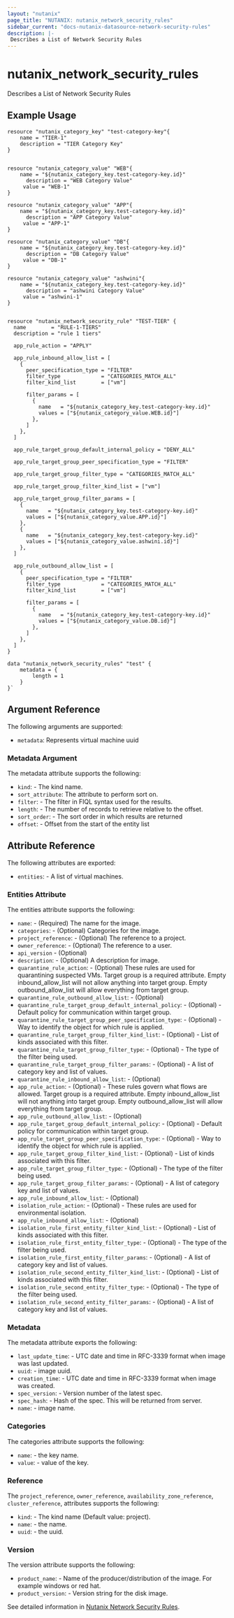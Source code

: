 ```yaml
---
layout: "nutanix"
page_title: "NUTANIX: nutanix_network_security_rules"
sidebar_current: "docs-nutanix-datasource-network-security-rules"
description: |-
 Describes a List of Network Security Rules
---
```


# nutanix_network_security_rules

Describes a List of Network Security Rules

## Example Usage

```hcl
resource "nutanix_category_key" "test-category-key"{
    name = "TIER-1"
	description = "TIER Category Key"
}


resource "nutanix_category_value" "WEB"{
    name = "${nutanix_category_key.test-category-key.id}"
	  description = "WEB Category Value"
	 value = "WEB-1"
}

resource "nutanix_category_value" "APP"{
    name = "${nutanix_category_key.test-category-key.id}"
	  description = "APP Category Value"
	 value = "APP-1"
}

resource "nutanix_category_value" "DB"{
    name = "${nutanix_category_key.test-category-key.id}"
	  description = "DB Category Value"
	 value = "DB-1"
}

resource "nutanix_category_value" "ashwini"{
    name = "${nutanix_category_key.test-category-key.id}"
	  description = "ashwini Category Value"
	 value = "ashwini-1"
}


resource "nutanix_network_security_rule" "TEST-TIER" {
  name        = "RULE-1-TIERS"
  description = "rule 1 tiers"

  app_rule_action = "APPLY"

  app_rule_inbound_allow_list = [
    {
      peer_specification_type = "FILTER"
      filter_type             = "CATEGORIES_MATCH_ALL"
      filter_kind_list        = ["vm"]

      filter_params = [
        {
          name   = "${nutanix_category_key.test-category-key.id}"
          values = ["${nutanix_category_value.WEB.id}"]
        },
      ]
    },
  ]

  app_rule_target_group_default_internal_policy = "DENY_ALL"

  app_rule_target_group_peer_specification_type = "FILTER"

  app_rule_target_group_filter_type = "CATEGORIES_MATCH_ALL"

  app_rule_target_group_filter_kind_list = ["vm"]

  app_rule_target_group_filter_params = [
    {
      name   = "${nutanix_category_key.test-category-key.id}"
      values = ["${nutanix_category_value.APP.id}"]
    },
    {
      name   = "${nutanix_category_key.test-category-key.id}"
      values = ["${nutanix_category_value.ashwini.id}"]
    },
  ]

  app_rule_outbound_allow_list = [
    {
      peer_specification_type = "FILTER"
      filter_type             = "CATEGORIES_MATCH_ALL"
      filter_kind_list        = ["vm"]

      filter_params = [
        {
          name   = "${nutanix_category_key.test-category-key.id}"
          values = ["${nutanix_category_value.DB.id}"]
        },
      ]
    },
  ]
}

data "nutanix_network_security_rules" "test" {
	metadata = {
		length = 1
	}
}`
```

## Argument Reference

The following arguments are supported:

* `metadata`: Represents virtual machine uuid

### Metadata Argument

The metadata attribute supports the following:

* `kind`: - The kind name.
* `sort_attribute`: The attribute to perform sort on.
* `filter`: - The filter in FIQL syntax used for the results.
* `length`: - The number of records to retrieve relative to the offset.
* `sort_order`: - The sort order in which results are returned
* `offset`: - Offset from the start of the entity list

## Attribute Reference

The following attributes are exported:

* `entities`: - A list of virtual machines.

### Entities Attribute

The entities attribute supports the following:

* `name`: - (Required) The name for the image.
* `categories`: - (Optional) Categories for the image.
* `project_reference`: - (Optional) The reference to a project.
* `owner_reference`: - (Optional) The reference to a user.
* `api_version` - (Optional)
* `description`: - (Optional) A description for image.
* `quarantine_rule_action`: - (Optional) These rules are used for quarantining suspected VMs. Target group is a required attribute. Empty inbound_allow_list will not allow anything into target group. Empty outbound_allow_list will allow everything from target group.
* `quarantine_rule_outbound_allow_list`: - (Optional)
* `quarantine_rule_target_group_default_internal_policy`: - (Optional) - Default policy for communication within target group.
* `quarantine_rule_target_group_peer_specification_type`: - (Optional) - Way to identify the object for which rule is applied.
* `quarantine_rule_target_group_filter_kind_list`: - (Optional) - List of kinds associated with this filter.
* `quarantine_rule_target_group_filter_type`: - (Optional) - The type of the filter being used.
* `quarantine_rule_target_group_filter_params`: - (Optional) - A list of category key and list of values.
* `quarantine_rule_inbound_allow_list`: - (Optional) 
* `app_rule_action`: - (Optional) - These rules govern what flows are allowed. Target group is a required attribute. Empty inbound_allow_list will not anything into target group. Empty outbound_allow_list will allow everything from target group.
* `app_rule_outbound_allow_list`: - (Optional)
* `app_rule_target_group_default_internal_policy`: - (Optional) - Default policy for communication within target group.
* `app_rule_target_group_peer_specification_type`: - (Optional) - Way to identify the object for which rule is applied.
* `app_rule_target_group_filter_kind_list`: - (Optional) - List of kinds associated with this filter. 
* `app_rule_target_group_filter_type`: - (Optional) - The type of the filter being used. 
* `app_rule_target_group_filter_params`: - (Optional) - A list of category key and list of values.
* `app_rule_inbound_allow_list`: - (Optional) 
* `isolation_rule_action`: - (Optional) - These rules are used for environmental isolation.
* `app_rule_inbound_allow_list`: - (Optional) 
* `isolation_rule_first_entity_filter_kind_list`: - (Optional) - List of kinds associated with this filter.
* `isolation_rule_first_entity_filter_type`: - (Optional) - The type of the filter being used.
* `isolation_rule_first_entity_filter_params`: - (Optional) - A list of category key and list of values.
* `isolation_rule_second_entity_filter_kind_list`: - (Optional) - List of kinds associated with this filter.
* `isolation_rule_second_entity_filter_type`: - (Optional) - The type of the filter being used.
* `isolation_rule_second_entity_filter_params`: - (Optional) - A list of category key and list of values.

### Metadata

The metadata attribute exports the following:

* `last_update_time`: - UTC date and time in RFC-3339 format when image was last updated.
* `uuid`: - image uuid.
* `creation_time`: - UTC date and time in RFC-3339 format when image was created.
* `spec_version`: - Version number of the latest spec.
* `spec_hash`: - Hash of the spec. This will be returned from server.
* `name`: - image name.


### Categories

The categories attribute supports the following:

* `name`: - the key name.
* `value`: - value of the key.

### Reference

The `project_reference`, `owner_reference`, `availability_zone_reference`, `cluster_reference`, attributes supports the following:

* `kind`: - The kind name (Default value: project).
* `name`: - the name.
* `uuid`: - the uuid.

### Version

The version attribute supports the following:

* `product_name`: - Name of the producer/distribution of the image. For example windows or red hat.
* `product_version`: - Version string for the disk image.

See detailed information in [Nutanix Network Security Rules](https://nutanix.github.io/Automation/experimental/swagger-redoc-sandbox/#tag/network_security_rules/paths/~1network_security_rules~1list/post).